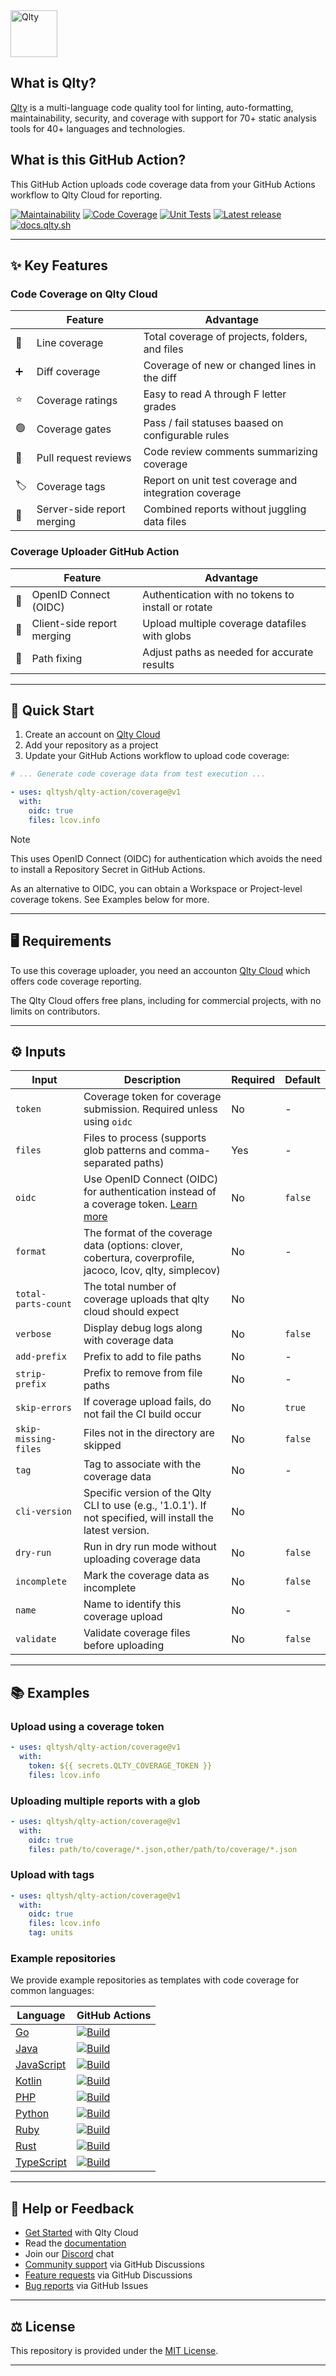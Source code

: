 <div align="left" id="top">
<a href="https://qlty.sh"><img alt="Qlty" src="https://cdn.brandfetch.io/idGrC4YgF4/theme/dark/idPHbenxLP.svg?c=1bxid64Mup7aczewSAYMX&t=1734797742010" height="75"></a>
</div>

## What is Qlty?

[Qlty](https://qlty.sh) is a multi-language code quality tool for linting, auto-formatting, maintainability, security, and coverage with support for 70+ static analysis tools for 40+ languages and technologies.

## What is this GitHub Action?

This GitHub Action uploads code coverage data from your GitHub Actions workflow to Qlty Cloud for reporting.

[![Maintainability](https://qlty.sh/badges/50c320fb-5b97-4e5d-9c5e-8808dfbf0c6f/maintainability.svg)](https://qlty.sh/gh/qltysh/projects/qlty-action)
[![Code Coverage](https://qlty.sh/badges/50c320fb-5b97-4e5d-9c5e-8808dfbf0c6f/test_coverage.svg?v=2)](https://qlty.sh/gh/qltysh/projects/qlty-action)
[![Unit Tests](https://github.com/qltysh/qlty-action/actions/workflows/tests.yml/badge.svg)](https://github.com/qltysh/qlty-action/actions/workflows/tests.yml)
[![Latest release](https://img.shields.io/github/v/release/qltysh/qlty-action?v=3)](https://github.com/qltysh/qlty-action/releases)
[![docs.qlty.sh](https://img.shields.io/badge/docs-docs.qlty.sh-08b2b7)](https://docs.qlty.sh)

---

## ✨ Key Features

### Code Coverage on Qlty Cloud

|     | Feature                    | Advantage                                             |
| --- | -------------------------- | ----------------------------------------------------- |
| 🚦  | Line coverage              | Total coverage of projects, folders, and files        |
| ➕  | Diff coverage              | Coverage of new or changed lines in the diff          |
| ⭐  | Coverage ratings           | Easy to read A through F letter grades                |
| 🟢  | Coverage gates             | Pass / fail statuses baased on configurable rules     |
| 💬  | Pull request reviews       | Code review comments summarizing coverage             |
| 🏷️  | Coverage tags              | Report on unit test coverage and integration coverage |
| 🔀  | Server-side report merging | Combined reports without juggling data files          |

### Coverage Uploader GitHub Action

|     | Feature                    | Advantage                                          |
| --- | -------------------------- | -------------------------------------------------- |
| 🔑  | OpenID Connect (OIDC)      | Authentication with no tokens to install or rotate |
| 🔀  | Client-side report merging | Upload multiple coverage datafiles with globs      |
| 🔧  | Path fixing                | Adjust paths as needed for accurate results        |

---

## 🚀 Quick Start

1. Create an account on [Qlty Cloud](https://qlty.sh)
2. Add your repository as a project
3. Update your GitHub Actions workflow to upload code coverage:

```yaml
# ... Generate code coverage data from test execution ...

- uses: qltysh/qlty-action/coverage@v1
  with:
    oidc: true
    files: lcov.info
```

> [!NOTE]
> This uses OpenID Connect (OIDC) for authentication which avoids the need to install a Repository Secret in GitHub Actions.
>
> As an alternative to OIDC, you can obtain a Workspace or Project-level coverage tokens. See Examples below for more.

---

## 🖥️ Requirements

To use this coverage uploader, you need an accounton [Qlty Cloud](https://qlty.sh) which offers code coverage reporting.

The Qlty Cloud offers free plans, including for commercial projects, with no limits on contributors.

---

## ⚙️ Inputs

| Input                | Description                                                                                                                                                                                                            | Required | Default |
| -------------------- | ---------------------------------------------------------------------------------------------------------------------------------------------------------------------------------------------------------------------- | -------- | ------- |
| `token`              | Coverage token for coverage submission. Required unless using `oidc`                                                                                                                                                   | No       | -       |
| `files`              | Files to process (supports glob patterns and comma-separated paths)                                                                                                                                                    | Yes      | -       |
| `oidc`               | Use OpenID Connect (OIDC) for authentication instead of a coverage token. [Learn more](https://docs.github.com/en/actions/deployment/security-hardening-your-deployments/about-security-hardening-with-openid-connect) | No       | `false` |
| `format`             | The format of the coverage data (options: clover, cobertura, coverprofile, jacoco, lcov, qlty, simplecov)                                                                                                              | No       | -       |
| `total-parts-count`  | The total number of coverage uploads that qlty cloud should expect                                                                                                                                                     | No       |         |
| `verbose`            | Display debug logs along with coverage data                                                                                                                                                                            | No       | `false` |
| `add-prefix`         | Prefix to add to file paths                                                                                                                                                                                            | No       | -       |
| `strip-prefix`       | Prefix to remove from file paths                                                                                                                                                                                       | No       | -       |
| `skip-errors`        | If coverage upload fails, do not fail the CI build occur                                                                                                                                                               | No       | `true`  |
| `skip-missing-files` | Files not in the directory are skipped                                                                                                                                                                                 | No       | `false` |
| `tag`                | Tag to associate with the coverage data                                                                                                                                                                                | No       | -       |
| `cli-version`        | Specific version of the Qlty CLI to use (e.g., '1.0.1'). If not specified, will install the latest version.                                                                                                            | No       |         |
| `dry-run`            | Run in dry run mode without uploading coverage data                                                                                                                                                                    | No       | `false` |
| `incomplete`         | Mark the coverage data as incomplete                                                                                                                                                                                   | No       | `false` |
| `name`               | Name to identify this coverage upload                                                                                                                                                                                  | No       | -       |
| `validate`           | Validate coverage files before uploading                                                                                                                                                               | No       | `false` |

---

## 📚 Examples

### Upload using a coverage token

```yaml
- uses: qltysh/qlty-action/coverage@v1
  with:
    token: ${{ secrets.QLTY_COVERAGE_TOKEN }}
    files: lcov.info
```

### Uploading multiple reports with a glob

```yaml
- uses: qltysh/qlty-action/coverage@v1
  with:
    oidc: true
    files: path/to/coverage/*.json,other/path/to/coverage/*.json
```

### Upload with tags

```yaml
- uses: qltysh/qlty-action/coverage@v1
  with:
    oidc: true
    files: lcov.info
    tag: units
```

### Example repositories

We provide example repositories as templates with code coverage for common languages:

| Language                                                   | GitHub Actions                                                                                                                                                         |
| ---------------------------------------------------------- | ---------------------------------------------------------------------------------------------------------------------------------------------------------------------- |
| [Go](https://github.com/qltysh/example-go)                 | [![Build](https://github.com/qltysh/example-go/actions/workflows/main.yml/badge.svg)](https://github.com/qltysh/example-go/actions/workflows/main.yml)                 |
| [Java](https://github.com/qltysh/example-java)             | [![Build](https://github.com/qltysh/example-java/actions/workflows/main.yml/badge.svg)](https://github.com/qltysh/example-java/actions/workflows/main.yml)             |
| [JavaScript](https://github.com/qltysh/example-javascript) | [![Build](https://github.com/qltysh/example-javascript/actions/workflows/main.yml/badge.svg)](https://github.com/qltysh/example-javascript/actions/workflows/main.yml) |
| [Kotlin](https://github.com/qltysh/example-kotlin)         | [![Build](https://github.com/qltysh/example-kotlin/actions/workflows/main.yml/badge.svg)](https://github.com/qltysh/example-kotlin/actions/workflows/main.yml)         |
| [PHP](https://github.com/qltysh/example-php)               | [![Build](https://github.com/qltysh/example-php/actions/workflows/main.yml/badge.svg)](https://github.com/qltysh/example-php/actions/workflows/main.yml)               |
| [Python](https://github.com/qltysh/example-python)         | [![Build](https://github.com/qltysh/example-python/actions/workflows/main.yml/badge.svg)](https://github.com/qltysh/example-python/actions/workflows/main.yml)         |
| [Ruby](https://github.com/qltysh/example-ruby)             | [![Build](https://github.com/qltysh/example-ruby/actions/workflows/main.yml/badge.svg)](https://github.com/qltysh/example-ruby/actions/workflows/main.yml)             |
| [Rust](https://github.com/qltysh/example-rust)             | [![Build](https://github.com/qltysh/example-rust/actions/workflows/main.yml/badge.svg)](https://github.com/qltysh/example-rust/actions/workflows/main.yml)             |
| [TypeScript](https://github.com/qltysh/example-typescript) | [![Build](https://github.com/qltysh/example-typescript/actions/workflows/main.yml/badge.svg)](https://github.com/qltysh/example-typescript/actions/workflows/main.yml) |

---

## 🛟 Help or Feedback

- [Get Started](https://qlty.sh/) with Qlty Cloud
- Read the [documentation](https://docs.qlty.sh)
- Join our [Discord](https://qlty.sh/discord) chat
- [Community support](https://github.com/orgs/qltysh/discussions/categories/q-a) via GitHub Discussions
- [Feature requests](https://github.com/orgs/qltysh/discussions/categories/feedback) via GitHub Discussions
- [Bug reports](https://github.com/qltysh/qlty-action/issues/new/choose) via GitHub Issues

---

## ⚖️ License

This repository is provided under the [MIT License](https://github.com/qltysh/qlty-action/blob/main/LICENSE.md).

---
